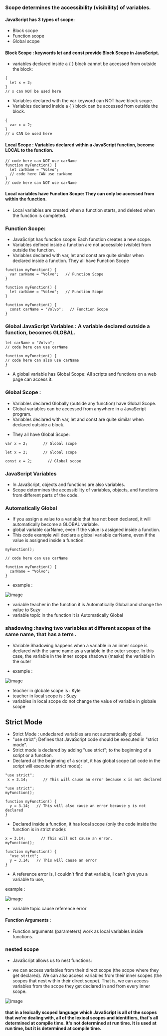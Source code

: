 
### Scope determines the accessibility (visibility) of variables.
#### JavaScript has 3 types of scope:
* Block scope
* Function scope
* Global scope

#### Block Scope : keywords let and const provide Block Scope in JavaScript.
* variables declared inside a { } block cannot be accessed from outside the block:
```
{
  let x = 2;
}
// x can NOT be used here
```
* Variables declared with the var keyword can NOT have block scope.
* Variables declared inside a { } block can be accessed from outside the block.
```
{
  var x = 2;
}
// x CAN be used here
```
#### Local Scope : Variables declared within a JavaScript function, become LOCAL to the function.
```
// code here can NOT use carName
function myFunction() {
  let carName = "Volvo";
  // code here CAN use carName
}
// code here can NOT use carName
```
#### Local variables have Function Scope: They can only be accessed from within the function.
 * Local variables are created when a function starts, and deleted when the function is completed.

### Function Scope:
* JavaScript has function scope: Each function creates a new scope.
* Variables defined inside a function are not accessible (visible) from outside the function.
* Variables declared with var, let and const are quite similar when declared inside a function. They all have Function Scope
```
function myFunction() {
  var carName = "Volvo";   // Function Scope
}
```

```
function myFunction() {
  let carName = "Volvo";   // Function Scope
}
```
```
function myFunction() {
  const carName = "Volvo";   // Function Scope
}
```
### Global JavaScript Variables : A variable declared outside a function, becomes GLOBAL.
```
let carName = "Volvo";
// code here can use carName

function myFunction() {
// code here can also use carName
}
```
* A global variable has Global Scope: All scripts and functions on a web page can access it. 

### Global Scope :
* Variables declared Globally (outside any function) have Global Scope.
* Global variables can be accessed from anywhere in a JavaScript program.
* Variables declared with var, let and const are quite similar when declared outside a block.
- They all have Global Scope:
```
var x = 2;       // Global scope
```
```
let x = 2;       // Global scope
```
```
const x = 2;       // Global scope
```
### JavaScript Variables
* In JavaScript, objects and functions are also variables.
* Scope determines the accessibility of variables, objects, and functions from different parts of the code.

### Automatically Global
 * If you assign a value to a variable that has not been declared, it will automatically become a GLOBAL variable.
 * global variable carName, even if the value is assigned inside a function.
* This code example will declare a global variable carName, even if the value is assigned inside a function.
```
myFunction();

// code here can use carName

function myFunction() {
  carName = "Volvo";
}
```
* example :

![image](https://github.com/alaa-abuhani/Mastering-JavaScript-in-20Days/assets/65255601/7ad7dfb0-3e3a-46e4-8164-d5e32d5159a2)

* variable teacher in the function it is Automatically Global and change the value to Suzy 
* variable topic in the function it is Automatically Global



### shadowing :having two variables at different scopes of the same name, that has a term .
* Variable Shadowing happens when a variable in an inner scope is declared with the same name as a variable in the outer scope. In this case, the variable in the inner scope shadows (masks) the variable in the outer

* example :

![image](https://github.com/alaa-abuhani/Mastering-JavaScript-in-20Days/assets/65255601/39008554-5308-4690-8076-602bed7d7943)

* teacher in globale scope is : Kyle
* teacher in local scope is   : Suzy
* variables in local scope do not change the value of variable in globale scope

## Strict Mode 
*  Strict Mode : undeclared variables are not automatically global.
* "use strict"; Defines that JavaScript code should be executed in "strict mode".
* Strict mode is declared by adding "use strict"; to the beginning of a script or a function.
* Declared at the beginning of a script, it has global scope (all code in the script will execute in strict mode):
```
"use strict";
 x = 3.14;       // This will cause an error because x is not declared
```
```
"use strict";
myFunction();

function myFunction() {
  y = 3.14;   // This will also cause an error because y is not declared
}
```
* Declared inside a function, it has local scope (only the code inside the function is in strict mode):
```
x = 3.14;       // This will not cause an error.
myFunction();

function myFunction() {
  "use strict";
  y = 3.14;   // This will cause an error
}
```
* A reference error is, I couldn't find that variable, I can't give you a variable to use, 

example :

![image](https://github.com/alaa-abuhani/Mastering-JavaScript-in-20Days/assets/65255601/b78fefaf-8fd1-4b8c-8188-edfe9458fbe9)
* variable topic cause reference error

#### Function Arguments :
* Function arguments (parameters) work as local variables inside functions.


### nested scope 
* JavaScript allows us to nest functions:
- we can access variables from their direct scope (the scope where they get declared). We can also access variables from their inner scopes (the scopes that nest within their direct scope). That is, we can access variables from the scope they get declared in and from every inner scope.

![image](https://github.com/alaa-abuhani/Mastering-JavaScript-in-20Days/assets/65255601/48f14327-4a15-48f9-805d-b8da6d61ad55)






#### that in a lexically scoped language which JavaScript is all of the scopes that we're dealing with, all of the lexical scopes and identifiers, that's all determined at compile time. It's not determined at run time. It is used at run time, but it is determined at compile time.

